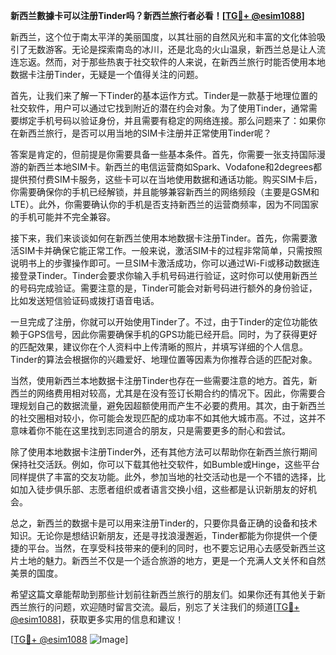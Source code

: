 **新西兰數據卡可以注册Tinder吗？新西兰旅行者必看！[[TG💪+ @esim1088](https://t.me/s/esim1088)]**

新西兰，这个位于南太平洋的美丽国度，以其壮丽的自然风光和丰富的文化体验吸引了无数游客。无论是探索南岛的冰川，还是北岛的火山温泉，新西兰总是让人流连忘返。然而，对于那些热衷于社交软件的人来说，在新西兰旅行时能否使用本地数据卡注册Tinder，无疑是一个值得关注的问题。

首先，让我们来了解一下Tinder的基本运作方式。Tinder是一款基于地理位置的社交软件，用户可以通过它找到附近的潜在约会对象。为了使用Tinder，通常需要绑定手机号码以验证身份，并且需要有稳定的网络连接。那么问题来了：如果你在新西兰旅行，是否可以用当地的SIM卡注册并正常使用Tinder呢？

答案是肯定的，但前提是你需要具备一些基本条件。首先，你需要一张支持国际漫游的新西兰本地SIM卡。新西兰的电信运营商如Spark、Vodafone和2degrees都提供预付费SIM卡服务，这些卡可以在当地使用数据和通话功能。购买SIM卡后，你需要确保你的手机已经解锁，并且能够兼容新西兰的网络频段（主要是GSM和LTE）。此外，你需要确认你的手机是否支持新西兰的运营商频率，因为不同国家的手机可能并不完全兼容。

接下来，我们来谈谈如何在新西兰使用本地数据卡注册Tinder。首先，你需要激活SIM卡并确保它能正常工作。一般来说，激活SIM卡的过程非常简单，只需按照说明书上的步骤操作即可。一旦SIM卡激活成功，你可以通过Wi-Fi或移动数据连接登录Tinder。Tinder会要求你输入手机号码进行验证，这时你可以使用新西兰的号码完成验证。需要注意的是，Tinder可能会对新号码进行额外的身份验证，比如发送短信验证码或拨打语音电话。

一旦完成了注册，你就可以开始使用Tinder了。不过，由于Tinder的定位功能依赖于GPS信号，因此你需要确保手机的GPS功能已经开启。同时，为了获得更好的匹配效果，建议你在个人资料中上传清晰的照片，并填写详细的个人信息。Tinder的算法会根据你的兴趣爱好、地理位置等因素为你推荐合适的匹配对象。

当然，使用新西兰本地数据卡注册Tinder也存在一些需要注意的地方。首先，新西兰的网络费用相对较高，尤其是在没有签订长期合约的情况下。因此，你需要合理规划自己的数据流量，避免因超额使用而产生不必要的费用。其次，由于新西兰的社交圈相对较小，你可能会发现匹配的成功率不如其他大城市高。不过，这并不意味着你不能在这里找到志同道合的朋友，只是需要更多的耐心和尝试。

除了使用本地数据卡注册Tinder外，还有其他方法可以帮助你在新西兰旅行期间保持社交活跃。例如，你可以下载其他社交软件，如Bumble或Hinge，这些平台同样提供了丰富的交友功能。此外，参加当地的社交活动也是一个不错的选择，比如加入徒步俱乐部、志愿者组织或者语言交换小组，这些都是认识新朋友的好机会。

总之，新西兰的数据卡是可以用来注册Tinder的，只要你具备正确的设备和技术知识。无论你是想结识新朋友，还是寻找浪漫邂逅，Tinder都能为你提供一个便捷的平台。当然，在享受科技带来的便利的同时，也不要忘记用心去感受新西兰这片土地的魅力。新西兰不仅是一个适合旅游的地方，更是一个充满人文关怀和自然美景的国度。

希望这篇文章能帮助到那些计划前往新西兰旅行的朋友们。如果你还有其他关于新西兰旅行的问题，欢迎随时留言交流。最后，别忘了关注我们的频道[[TG💪+ @esim1088](https://t.me/s/esim1088)]，获取更多实用的信息和建议！

[[TG💪+ @esim1088](https://t.me/s/esim1088) ![Image](https://i.postimg.cc/4NQfJmqS/Snipaste-2025-05-13-00-14-12.png)]